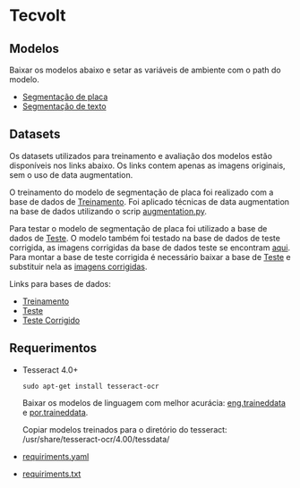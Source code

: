# Tecvolt

## Modelos
Baixar os modelos abaixo e setar as variáveis de ambiente com o path do modelo.

* [Segmentação de placa](https://drive.google.com/file/d/12O9svb1C5FoAvRST9lg3FFEzpyP1GSk4/view?usp=sharing)
* [Segmentação de texto](https://drive.google.com/file/d/1LNbZ5WTGzqr9oa7Ciy9MhoO4ogUe0LLX/view?usp=sharing)

## Datasets
Os datasets utilizados para treinamento e avaliação dos modelos estão disponíveis nos links abaixo.
Os links contem apenas as imagens originais, sem o uso de data augmentation.

O treinamento do modelo de segmentação de placa foi realizado com a base de dados de [Treinamento](https://drive.google.com/file/d/1kFq3wIOKUgLriy-iXt3Xz8ifNNqbKDtO/view?usp=sharing). Foi aplicado técnicas de data augmentation na base de dados utilizando o scrip [augmentation.py](augmentation.py).

Para testar o modelo de segmentação de placa foi utilizado a base de dados de [Teste](https://drive.google.com/file/d/1hJYetwuD18dqmOSeG3o3v6qwQlMSH6Oc/view?usp=sharing). O modelo também foi testado na base de dados de teste corrigida, as imagens corrigidas da base de dados teste se encontram [aqui](https://drive.google.com/file/d/1OSjmlbtqPd8T8TxMzU2rITHPyXzkSPYj/view?usp=sharing). Para montar a base de teste corrigida é necessário baixar a base de [Teste](https://drive.google.com/file/d/1hJYetwuD18dqmOSeG3o3v6qwQlMSH6Oc/view?usp=sharing) e substituir nela as [imagens corrigidas](https://drive.google.com/file/d/1OSjmlbtqPd8T8TxMzU2rITHPyXzkSPYj/view?usp=sharing). 

Links para bases de dados:
* [Treinamento](https://drive.google.com/file/d/1kFq3wIOKUgLriy-iXt3Xz8ifNNqbKDtO/view?usp=sharing)
* [Teste](https://drive.google.com/file/d/1hJYetwuD18dqmOSeG3o3v6qwQlMSH6Oc/view?usp=sharing)
* [Teste Corrigido](https://drive.google.com/file/d/1OSjmlbtqPd8T8TxMzU2rITHPyXzkSPYj/view?usp=sharing)

## Requerimentos

* Tesseract 4.0+
  ```
  sudo apt-get install tesseract-ocr
  ```
  Baixar os modelos de linguagem com melhor acurácia: [eng.traineddata](https://github.com/tesseract-ocr/tessdata_best/blob/master/eng.traineddata) e [por.traineddata](https://github.com/tesseract-ocr/tessdata_best/blob/master/por.traineddata).
  
    Copiar modelos treinados para o diretório do tesseract: /usr/share/tesseract-ocr/4.00/tessdata/
* [requiriments.yaml](requiriments.yaml)
* [requiriments.txt](requiriments.txt)
